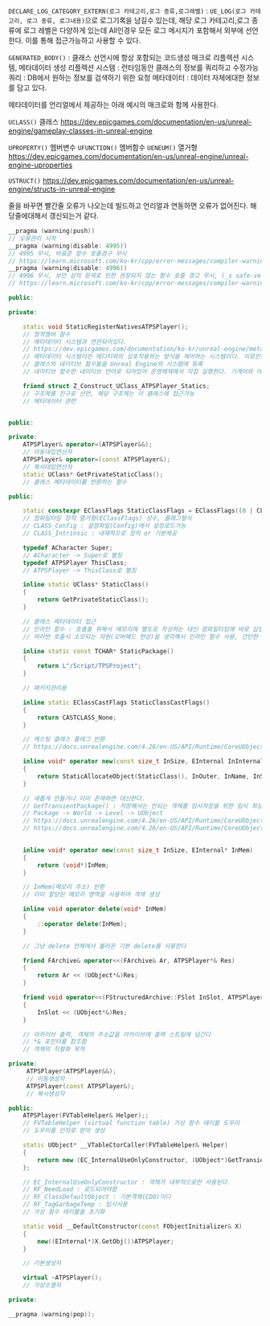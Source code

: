 `DECLARE_LOG_CATEGORY_EXTERN(로그 카테고리,로그 종류,로그레벨)` : `UE_LOG(로그 카테고리, 로그 종류, 로그내용)`으로 로그기록을 남길수 있는데, 해당 로그 카테고리,로그 종류에 로그 레벨은 다양하게 있는데 All인경우 모든 로그 메시지가 포함해서 외부에 선언한다. 이를 통해 접근가능하고 사용할 수 있다.

`GENERATED_BODY()` : 클래스 선언시에 항상 포함되는 코드생성 매크로
리플렉션 시스템, 메타데이터 생성
리플렉션 시스템 : 런타임동안 클래스의 정보를 쿼리하고 수정가능
쿼리 : DB에서 원하는 정보를 검색하기 위한 요청
메타데이터 : 데이터 자체에대한 정보를 담고 있다.

메타데이터를 언리얼에서 제공하는 아래 예시의 매크로와 함께 사용한다.

`UCLASS()`
클래스
https://dev.epicgames.com/documentation/en-us/unreal-engine/gameplay-classes-in-unreal-engine

`UPROPERTY()`
멤버변수
`UFUNCTION()`
멤버함수
`UENEUM()`
열거형
https://dev.epicgames.com/documentation/en-us/unreal-engine/unreal-engine-uproperties

`USTRUCT()`
https://dev.epicgames.com/documentation/en-us/unreal-engine/structs-in-unreal-engine

줄을 바꾸면 빨간줄 오류가 나오는데 빌드하고 언리얼과 연동하면 오류가 없어진다. 해당줄에대해서 갱신되는거 같다.


```cpp
__pragma (warning(push))
// 오류관리 시작
__pragma (warning(disable: 4995)) 
// 4995 무시, 비표준 함수 호출경구 무시
// https://learn.microsoft.com/ko-kr/cpp/error-messages/compiler-warnings/compiler-warning-level-3-c4995?view=msvc-170
__pragma (warning(disable: 4996)) 
// 4996 무시, 보안 상의 문제로 인한 권장되지 않는 함수 호줄 경고 무시, (_s safe-version을 대신 사용하거나 해야한다 or 기타상황)
// https://learn.microsoft.com/ko-kr/cpp/error-messages/compiler-warnings/compiler-warning-level-3-c4996?view=msvc-170

public:    

private: 

    static void StaticRegisterNativesATPSPlayer();
    // 정적멤버 함수
    // 메타데이터 시스템과 연관되어있다.
    // https://dev.epicgames.com/documentation/ko-kr/unreal-engine/metadata-specifiers-in-unreal-engine?application_version=5.3
    // 메타데이터 시스템이란 에디터와의 상호작용하는 방식을 제어하는 시스템이다. 이로인해 에디터에서 객체의 속성을 조작가능하고, 런타임에서도 조작가능
    // 클래스의 네이티브 함수들을 Unreal Engine의 시스템에 등록
    // 네이티브 함수란 네이티브 언어로 되어있어 운영체제에서 직접 실행한다. 기계어와 어셈블리 언어에 가깝다. 성능이 좋고, 블루프린트에서 특정한 고급 기능이나 최적화된 알고리즘을 위해 네이티브 함수가 필요할 수 도 있다. , 직접적으로 하드웨어, 운영체제 접근가능하기에 좀더 면밀한 작업을 처리가능하다.

    friend struct Z_Construct_UClass_ATPSPlayer_Statics;
    // 구조체를 친구로 선언, 해당 구조체는 이 클래스에 접근가능
    // 메타데이터 관련


public: 

private: 
    ATPSPlayer& operator=(ATPSPlayer&&); 
    // 이동대입연산자
    ATPSPlayer& operator=(const ATPSPlayer&);  
    // 복사대입연산자
    static UClass* GetPrivateStaticClass(); 
    // 클래스 메타데이터를 반환하는 함수

public: 

    static constexpr EClassFlags StaticClassFlags = EClassFlags((0 | CLASS_Config | CLASS_Intrinsic));
    // 컴파일타임 정적 열거형(EClassFlags) 상수, 플래그형식
    // CLASS_Config : 설정파일(Config)에서 설정로드가능
    // CLASS_Intrinsic : 내재적으로 정의 or 기본제공

    typedef ACharacter Super;
    // ACharacter -> Super로 별칭
    typedef ATPSPlayer ThisClass; 
    // ATPSPlayer -> ThisClass로 별칭

    inline static UClass* StaticClass() 
    {
        return GetPrivateStaticClass();
    }

    // 클래스 메타데이터 접근
    // 인라인 함수 : 호출을 위해서 메모리에 별도로 작성하는 대신 컴파일타임에 바로 삽입하는 방식 cpu 레지스터에 저장되서 바로 사용
    // 여러번 호출시 소모되는 자원(오버헤드 현상)을 생각해서 인라인 함수 사용, 간단한 함수에서만 사용

    inline static const TCHAR* StaticPackage() 
    {
        return L"/Script/TPSProject";
    } 

    // 패키지관리용

    inline static EClassCastFlags StaticClassCastFlags() 
    {
        return CASTCLASS_None;
    } 

    // 캐스팅 클래스 플레그 반환
    // https://docs.unrealengine.com/4.26/en-US/API/Runtime/CoreUObject/UObject/EClassCastFlags/

    inline void* operator new(const size_t InSize, EInternal InInternalOnly, UObject* InOuter = (UObject*)GetTransientPackage(), FName InName = NAME_None, EObjectFlags InSetFlags = RF_NoFlags) 
    {
        return StaticAllocateObject(StaticClass(), InOuter, InName, InSetFlags);
    }

    // 새롭게 만들거나 이미 존재하면 대신한다.
    // GetTransientPackage() : 저장해서는 안되는 객체를 임시저장을 위한 임시 최상위 패키지 반환
    // Package -> World -> Level -> UObject
    // https://docs.unrealengine.com/4.26/en-US/API/Runtime/CoreUObject/UObject/StaticAllocateObject/
    // https://docs.unrealengine.com/4.26/en-US/API/Runtime/CoreUObject/UObject/GetTransientPackage/

    
    inline void* operator new(const size_t InSize, EInternal* InMem) 
    {
        return (void*)InMem;
    } 

    // InMem(메모리 주소) 반환
    // 이미 할당된 메모리 영역을 사용하여 객체 생성

    inline void operator delete(void* InMem) 
    {
        ::operator delete(InMem);
    } 

    // 그냥 delete 전체에서 불러온 기본 delete를 사용한다

    friend FArchive& operator<<(FArchive& Ar, ATPSPlayer*& Res) 
    {
        return Ar << (UObject*&)Res;
    } 

    friend void operator<<(FStructuredArchive::FSlot InSlot, ATPSPlayer*& Res) 
    {
        InSlot << (UObject*&)Res;
    } 

    // 아카이브 출력, 객체의 주소값을 아카이브에 출력 스트림에 넘긴다
    // *& 포인터를 참조함
    // 객체의 직렬화 목적

private: 
     ATPSPlayer(ATPSPlayer&&);
     // 이동생성자
     ATPSPlayer(const ATPSPlayer&); 
     // 복사생성자

public:  
    ATPSPlayer(FVTableHelper& Helper);;
    // FVTableHelper (virtual function table) 가상 함수 테이블 도우미
    // 도우미를 인자로 받아 생성

    static UObject* __VTableCtorCaller(FVTableHelper& Helper) 
    {
        return new (EC_InternalUseOnlyConstructor, (UObject*)GetTransientPackage(), NAME_None, RF_NeedLoad | RF_ClassDefaultObject | RF_TagGarbageTemp) ATPSPlayer(Helper);
    };

    // EC_InternalUseOnlyConstructor : 객체가 내부적으로만 사용된다
    // RF_NeedLoad : 로드되어야함
    // RF_ClassDefaultObject : 기본객체(CDO)이다
    // RF_TagGarbageTemp : 임시사용
    // 가상 함수 테이블을 초기화

    static void __DefaultConstructor(const FObjectInitializer& X) 
    {
        new((EInternal*)X.GetObj())ATPSPlayer;
    }

    // 기본생성자

    virtual ~ATPSPlayer();
    // 가상소멸자

private:

__pragma (warning(pop));
```
